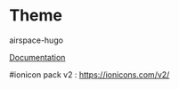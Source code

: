 

# Theme
airspace-hugo

[Documentation](https://documentation.themefisher.com/docs/airspace-hugo/)

#ionicon pack v2 : https://ionicons.com/v2/

